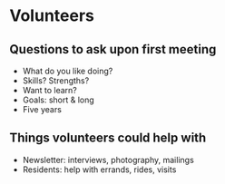 # Volunteers


## Questions to ask upon first meeting

* What do you like doing?
* Skills? Strengths?
* Want to learn?
* Goals: short & long
* Five years

## Things volunteers could help with

* Newsletter: interviews, photography, mailings
* Residents: help with errands, rides, visits
